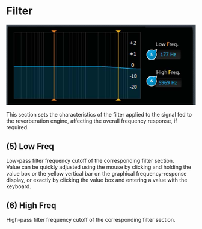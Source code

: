 # Filter
![](include/verb_session_04.PNG)

This section sets the characteristics of the filter applied to the signal fed to the reverberation engine, affecting the overall
frequency response, if required.

## (5) Low Freq
Low-pass filter frequency cutoff of the corresponding filter section.  
Value can be quickly adjusted using the mouse by clicking and holding the value box or the yellow vertical bar on the
graphical frequency-response display, or exactly by clicking the value box and entering a value with the keyboard.

## (6) High Freq
High-pass filter frequency cutoff of the corresponding filter section.
